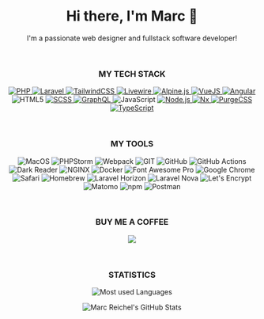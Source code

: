 <h1 align="center">
  Hi there, I'm Marc 👋
</h1>

<p align="center">
  I'm a passionate web designer and fullstack software developer!
</p>

<br />

<h3 align="center">
  MY TECH STACK
</h3>

<p align="center">
  <a href="https://php.net">
    <img src="https://img.shields.io/badge/-PHP-%231572B6?style=for-the-badge&color=blue&logo=php&logoColor=ffffff" alt="PHP">
  </a>
  <a href="https://laravel.com">
    <img src="https://img.shields.io/badge/-Laravel-%231572B6?style=for-the-badge&color=FF2D20&logo=laravel&logoColor=ffffff" alt="Laravel">
  </a>
  <a href="https://tailwindcss.com">
    <img src="https://img.shields.io/badge/-TailwindCss-%231a202c?style=for-the-badge&logo=tailwind-css" alt="TailwindCSS">
  </a>
  <a href="https://laravel-livewire.com">
    <img src="https://img.shields.io/badge/-Livewire-%231572B6?style=for-the-badge&color=4E56A6&logo=livewire&logoColor=ffffff" alt="Livewire">
  </a>
  <a href="https://alpinejs.dev">
    <img src="https://img.shields.io/badge/-Alpine.js-%231572B6?style=for-the-badge&color=8BC0D0&logo=Alpine.js&logoColor=000000" alt="Alpine.js">
  </a>
  <a href="https://vuejs.org">
    <img src="https://img.shields.io/badge/-Vue.js-%234FC08D?style=for-the-badge&logo=data:image/svg+xml;base64,PHN2ZyByb2xlPSJpbWciIHZpZXdCb3g9IjAgMCAyNCAyNCIgeG1sbnM9Imh0dHA6Ly93d3cudzMub3JnLzIwMDAvc3ZnIj48dGl0bGU+VnVlLmpzPC90aXRsZT48cGF0aCBkPSJNMjQsMS42MUgxNC4wNkwxMiw1LjE2LDkuOTQsMS42MUgwTDEyLDIyLjM5Wk0xMiwxNC4wOCw1LjE2LDIuMjNIOS41OUwxMiw2LjQxbDIuNDEtNC4xOGg0LjQzWiIgZmlsbD0id2hpdGUiLz48L3N2Zz4K" alt="VueJS">
  </a>
  <a href="https://angular.io">
    <img src="https://img.shields.io/badge/-Angular-%232c3e50?style=for-the-badge&color=DD0031&logo=Angular&logoColor=ffffff" alt="Angular">
  </a>
  <img src="https://img.shields.io/badge/-HTML5-%23E44D27?style=for-the-badge&logo=html5&logoColor=ffffff" alt="HTML5">
  <a href="https://sass-lang.com">
    <img src="https://img.shields.io/badge/-Sass-%23CC6699?style=for-the-badge&logo=sass&logoColor=ffffff" alt="SCSS">
  </a>
  <a href="https://graphql.org">
    <img src="https://img.shields.io/badge/-GraphQL-%23E434AA?style=for-the-badge&logo=graphql&logoColor=ffffff" alt="GraphQL">
  </a>
  <img src="https://img.shields.io/badge/-JavaScript-%23F7DF1E?style=for-the-badge&logo=javascript&logoColor=000000" alt="JavaScript">
  <a href="https://nodejs.org">
    <img src="https://img.shields.io/badge/-Node.js-%23339933?style=for-the-badge&logo=node.js&logoColor=ffffff" alt="Node.js">
  </a>
  <a href="https://nx.dev">
    <img src="https://img.shields.io/badge/-Nx-%23143055?style=for-the-badge&logo=nx" alt="Nx">
  </a>
  <a href="https://purgecss.com">
    <img src="https://img.shields.io/badge/-PurgeCSS-%2314161A?style=for-the-badge&logo=purgecss" alt="PurgeCSS">
  </a>
  <a href="https://www.typescriptlang.org">
    <img src="https://img.shields.io/badge/-TypeScript-%233178C6?style=for-the-badge&logo=typescript&logoColor=ffffff" alt="TypeScript">
  </a>
</p>

<br />

<h3 align="center">
  MY TOOLS
</h3>

<p align="center">
  <img src="https://img.shields.io/badge/-macOS-%23000000?style=for-the-badge&logo=apple" alt="MacOS">
  <img src="https://img.shields.io/badge/-PHPStorm-%23000000?style=for-the-badge&logo=Phpstorm" alt="PHPStorm">
  <img src="https://img.shields.io/badge/-Webpack-%232C3A42?style=for-the-badge&logo=webpack" alt="Webpack">
  <img src="https://img.shields.io/badge/-Git-%23F05032?style=for-the-badge&logo=git&logoColor=ffffff" alt="GIT">
  <img src="https://img.shields.io/badge/-GitHub-%23F05032?style=for-the-badge&logo=github&logoColor=ffffff&color=181717" alt="GitHub">
  <img src="https://img.shields.io/badge/-GitHub%20Actions-%232088FF?style=for-the-badge&logo=github%20actions&logoColor=ffffff" alt="GitHub Actions">
  <img src="https://img.shields.io/badge/-Dark%20Reader-%23141E24?style=for-the-badge&logo=dark%20reader&logoColor=ffffff" alt="Dark Reader">
  <img src="https://img.shields.io/badge/-NGINX-%23009639?style=for-the-badge&logo=nginx" alt="NGINX">
  <img src="https://img.shields.io/badge/-Docker-%232496ED?style=for-the-badge&logo=docker&logoColor=ffffff" alt="Docker">
  <img src="https://img.shields.io/badge/-Font%20Awesome%20Pro-%23339AF0?style=for-the-badge&logo=font%20awesome&logoColor=ffffff" alt="Font Awesome Pro">
  <img src="https://img.shields.io/badge/-Google%20Chrome-%234285F4?style=for-the-badge&logo=google%20chrome&logoColor=ffffff" alt="Google Chrome">
  <img src="https://img.shields.io/badge/-Safari-%23000000?style=for-the-badge&logo=safari&logoColor=ffffff" alt="Safari">
  <img src="https://img.shields.io/badge/-Homebrew-%23FBB040?style=for-the-badge&logo=homebrew&logoColor=000000" alt="Homebrew">
  <img src="https://img.shields.io/badge/-Laravel%20Horizon-%23405263?style=for-the-badge&logo=laravel%20horizon" alt="Laravel Horizon">
  <img src="https://img.shields.io/badge/-Laravel%20Nova-%23252D37?style=for-the-badge&logo=laravel%20nova" alt="Laravel Nova">
  <img src="https://img.shields.io/badge/-Let%E2%80%99s%20Encrypt-%23003A70?style=for-the-badge&logo=Let%E2%80%99s%20Encrypt" alt="Let's Encrypt">
  <img src="https://img.shields.io/badge/-Matomo-%233152A0?style=for-the-badge&logo=matomo" alt="Matomo">
  <img src="https://img.shields.io/badge/-npm-%23CB3837?style=for-the-badge&logo=npm" alt="npm">
  <img src="https://img.shields.io/badge/-Postman-%23FF6C37?style=for-the-badge&logo=postman&logoColor=ffffff" alt="Postman">
</p>

<br />

<h3 align="center">
  BUY ME A COFFEE
</h3>

<p align="center">
  <a href="https://github.com/sponsors/marcreichel">
    <img src="https://img.shields.io/badge/-Sponsor%20me-%23EA4AAA?style=for-the-badge&logo=github%20sponsors&logoColor=ffffff">
  </a>
</p>

<br />

<h3 align="center">
  STATISTICS
</h3>


<p align="center">
  <img alt="Most used Languages" src="https://github-readme-stats.vercel.app/api/top-langs/?username=marcreichel&layout=compact&theme=onedark">
</div>

<p align="center">
  <img alt="Marc Reichel's GitHub Stats" src="https://github-readme-stats.vercel.app/api?username=marcreichel&count_private=true&show_icons=true&include_all_commits=true&theme=onedark&cache_seconds=1800">
</p>

[website]: https://marcreichel.dev
[linkedin]: https://www.linkedin.com/in/marc-reichel/
